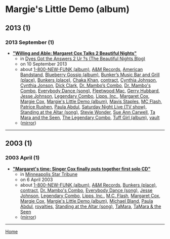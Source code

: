 # Margie's Little Demo (album)

## 2013 (1)

### 2013 September (1)

 - [**"Willing and Able: Margaret Cox Talks 2 Beautiful Nights"**](http://beautifulnightschitown.blogspot.com/2013/09/willing-and-able-margaret-cox-talks-2.html)
    - in [Dyes Got the Answers 2 Ur ?s (The Beautiful Nights Blog)](../../../publications/a-e/dyes-got-the-answers-2-ur-s-the-beautiful-nights-blog/index.md)
    - on 10 September 2013
    - about [1-800-NEW-FUNK (album)](../../../topics/album/1-800-new-funk/index.md), [A&M Records](../../../topics/a-m-records/index.md), [American Bandstand](../../../topics/american-bandstand/index.md), [Blueberry Gossip (album)](../../../topics/album/blueberry-gossip/index.md), [Bunker’s Music Bar and Grill (place)](../../../topics/place/bunker-s-music-bar-and-grill/index.md), [Bunkers (place)](../../../topics/place/bunkers/index.md), [Chaka Khan](../../../topics/chaka-khan/index.md), [contract](../../../topics/contract/index.md), [Cynthia Johnson](../../../topics/cynthia-johnson/index.md), [Cynthia Jonson](../../../topics/cynthia-jonson/index.md), [Dick Clark](../../../topics/dick-clark/index.md), [Dr. Mambo’s Combo](../../../topics/dr-mambo-s-combo/index.md), [Dr. Mambo's Combo](../../../topics/dr-mambo-s-combo/index.md), [Everybody Dance (song)](../../../topics/song/everybody-dance/index.md), [Fleetwood Mac](../../../topics/fleetwood-mac/index.md), [Gerry Hubbard](../../../topics/gerry-hubbard/index.md), [Jesse Johnson](../../../topics/jesse-johnson/index.md), [Legendary Combo](../../../topics/legendary-combo/index.md), [Lipps, Inc.](../../../topics/lipps-inc/index.md), [Margaret Cox](../../../topics/margaret-cox/index.md), [Margie Cox](../../../topics/margie-cox/index.md), [Margie's Little Demo (album)](../../../topics/album/margie-s-little-demo/index.md), [Mavis Staples](../../../topics/mavis-staples/index.md), [MC Flash](../../../topics/mc-flash/index.md), [Patrice Rushen](../../../topics/patrice-rushen/index.md), [Paula Abdul](../../../topics/paula-abdul/index.md), [Saturday Night Live (TV show)](../../../topics/tv-show/saturday-night-live/index.md), [Standing at the Altar (song)](../../../topics/song/standing-at-the-altar/index.md), [Stevie Wonder](../../../topics/stevie-wonder/index.md), [Sue Ann Carwell](../../../topics/sue-ann-carwell/index.md), [Ta Mara and the Seen](../../../topics/ta-mara-and-the-seen/index.md), [The Legendary Combo](../../../topics/the-legendary-combo/index.md), [Tuff Girl (album)](../../../topics/album/tuff-girl/index.md), [vault](../../../topics/vault/index.md)
    - ([mirror](https://web.archive.org/web/*/http://beautifulnightschitown.blogspot.com/2013/09/willing-and-able-margaret-cox-talks-2.html))

----

## 2003 (1)

### 2003 April (1)

 - [**"Margaret's time: Singer Cox finally puts together first solo CD"**](https://www.startribune.com/stories/919/3798852.html)
    - in [Minneapolis Star Tribune](../../../publications/k-o/minneapolis-star-tribune/index.md)
    - on 6 April 2003
    - about [1-800-NEW-FUNK (album)](../../../topics/album/1-800-new-funk/index.md), [A&M Records](../../../topics/a-m-records/index.md), [Bunkers (place)](../../../topics/place/bunkers/index.md), [contract](../../../topics/contract/index.md), [Dr. Mambo's Combo](../../../topics/dr-mambo-s-combo/index.md), [Everybody Dance (song)](../../../topics/song/everybody-dance/index.md), [Jesse Johnson](../../../topics/jesse-johnson/index.md), [Legendary Combo](../../../topics/legendary-combo/index.md), [Lipps, Inc.](../../../topics/lipps-inc/index.md), [M.C. Flash](../../../topics/m-c-flash/index.md), [Margaret Cox](../../../topics/margaret-cox/index.md), [Margie Cox](../../../topics/margie-cox/index.md), [Margie's Little Demo (album)](../../../topics/album/margie-s-little-demo/index.md), [Michael Bland](../../../topics/michael-bland/index.md), [Paula Abdul](../../../topics/paula-abdul/index.md), [royalties](../../../topics/royalties/index.md), [Standing at the Altar (song)](../../../topics/song/standing-at-the-altar/index.md), [TaMara](../../../topics/tamara/index.md), [TaMara & the Seen](../../../topics/tamara-the-seen/index.md)
    - ([mirror](https://web.archive.org/web/*/https://www.startribune.com/stories/919/3798852.html))

----

[Home](../index.md)
